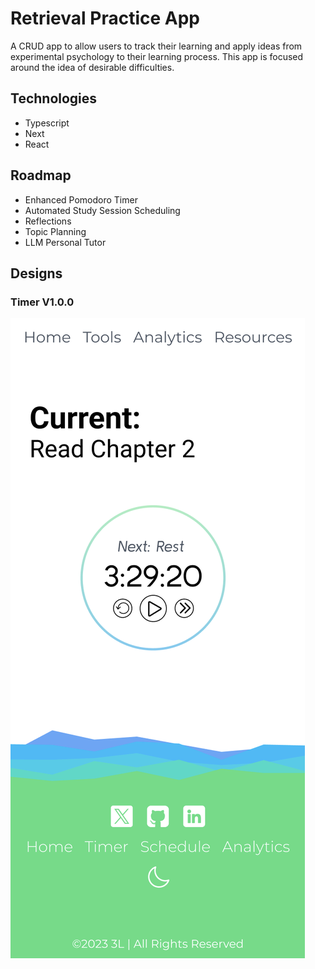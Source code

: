 # Retrieval Practice App
A CRUD app to allow users to track their learning and apply ideas from experimental psychology to their learning process. This app is focused around the idea of desirable difficulties.

## Technologies
- Typescript
- Next
- React

## Roadmap
- Enhanced Pomodoro Timer
- Automated Study Session Scheduling
- Reflections
- Topic Planning
- LLM Personal Tutor

## Designs
### Timer V1.0.0
![Timer Design Screenshot](/readme-assets/timer_figma_design_100.png)
